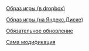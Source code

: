 [Образ игры (в dropbox)](https://www.dropbox.com/s/x8rbvrmt5lx1wth/mcity.iso?dl=0)

[Образ игры (на Яндекс.Диске)](https://yadi.sk/d/Ngi22HNM8fJhvg)

[Обязательное обновление](http://www.solidfiles.com/d/c755d2ff04/)

[Сама модификация](http://www.solidfiles.com/d/b709a25a5d/MCity_Launcher.zip)